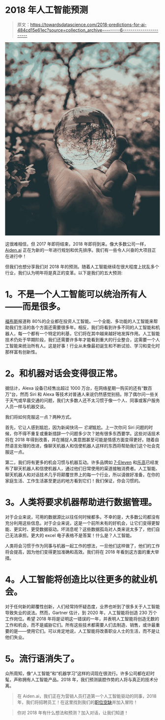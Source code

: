 # 2018 年人工智能预测

> 原文：<https://towardsdatascience.com/2018-predictions-for-ai-484cd15e61ec?source=collection_archive---------6----------------------->

![](img/94e04bb7d193267db2d969d2b939e2f5.png)

这很难相信，但 2017 年即将结束，2018 年即将到来。像大多数公司一样， [Aiden.ai](http://www.aiden.ai) 正在为新的一年进行规划和优先排序。我们有一些令人兴奋的大项目正在进行中！

但我们也想分享我们对 2018 年的预测。随着人工智能继续在很大程度上扰乱多个行业，我们认为明年将是真正的变革。以下是我们的五大预测:

# **1。不是一个人工智能可以统治所有人——而是很多。**

[福布斯](https://www.forbes.com/sites/louiscolumbus/2017/10/16/80-of-enterprises-are-investing-in-ai-today/#3c4a0cf84d8e)报道称 80%的企业都在投资人工智能。一个全能、多功能的人工智能来帮助我们生活的各个方面还需要很多年。相反，我们将看到许多不同的人工智能和机器人，每一个都有一个特定的利基，它们将在其中越来越好地发挥作用。人工智能技术仍处于早期阶段，我们还需要许多年才能看到重大的行业整合，这需要一个人工智能来统治所有人。这是好事！行业从未像最初诞生和不断试验、学习和变化时那样富有创新性。

# **2。和机器对话会变得很正常。**

据估计，Alexa 设备已经售出超过 1000 万台，在网络星期一购买的还有“数百万”台，然而 Siri 和 Alexa 等技术对普通人来说仍然感觉别扭。除了偶尔问一些关于天气或早晨交通的问题，我们大多数人还不太习惯于像一个人、同事或客户服务人员一样与机器交谈。

我们将如何克服这一点？两种方式。

首先，它让人感到尴尬，因为新闻快讯— *它是*尴尬。上一次你问 Siri 问题的时候，你不得不重复或重新措辞一个问题多少次？她有很多东西要学。这些对话技术将在 2018 年得到改善，并在捕捉人类意图甚至可能是情感方面变得更好。随着自然语言处理的改进，像聊天机器人和信使机器人这样的东西将帮助我们这个社会克服这一点。

第二，我们将有更多的机会习惯与机器互动。许多品牌如 [7-Eleven](http://mobilemarketingmagazine.com/7-eleven-facebook-messenger-chatbot-amazon-cash) 和[乐高](http://mobilemarketingmagazine.com/lego-ralph-chatbot-facebook-messenger-news-feed-christmas)已经发布了聊天机器人和信使机器人，通过他们日常使用的渠道接触消费者。人工智能、聊天机器人和对话技术几乎将颠覆世界上的每一个行业，所以请做好准备，在你的家庭生活、工作生活甚至更远的地方看到它们！我们保证，你会习惯的。

# **3。人类将要求机器帮助进行数据管理。**

对于企业来说，可用的数据源比以往任何时候都多。不幸的是，大多数公司都没有充分利用这些信息。对于企业来说，这是一个前所未有的好机会，让它们变得更智能、更实时、更受数据驱动。坏消息呢？这些数据孤岛对人类来说太多了，他们自己无法承担。更大的 excel 电子表格不是答案！什么是？人工智能。

人类将会习惯于作为同事与机器一起工作的想法，一旦他们这样做了，他们的工作将会提高，因为他们变得更加准确和高效。我们将在 2018 年看到这方面的重大举措。

# **4。人工智能将创造比以往更多的就业机会。**

对于任何新的颠覆性创新，人们经常持怀疑态度，业界也听到了很多关于人工智能导致失业的说法。然而，Gartner 估计，到 2020 年，人工智能将创造 230 万个工作岗位。希望 2018 年将是证明这一错误的一年，并表明人工智能将创造无数的工作和机会，而不是威胁它们。所有这些技术都需要人们去制造、销售，或许最重要的是——使用它们。可以肯定地说，人工智能将改善职业人士的生活，而不是让他们失业。

# **5。流行语消失了。**

众所周知，像“人工智能”和“机器学习”这样的词现在很流行。许多公司都在赶时髦，声称拥有人工智能产品。2018 年，我们预测装腔作势的人将与真正的技术分离。

> 在 Aiden.ai，我们正在为营销人员打造第一个人工智能驱动的同事，2018 年，我们将招聘员工！在这里找到我们的[职位空缺](https://www.aiden.ai/about.html#careers)并加入冒险！

> 你对 2018 年有什么想法和预测？加入对话，让我们知道！